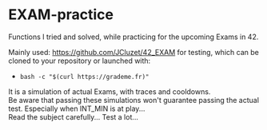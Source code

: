 # EXAM-practice
Functions I tried and solved, while practicing for the upcoming Exams in 42.

Mainly used: https://github.com/JCluzet/42_EXAM for testing, which can be cloned to your repository or launched with: 
 - ```bash -c "$(curl https://grademe.fr)"```
 
It is a simulation of actual Exams, with traces and cooldowns.
<br>Be aware that passing these simulations won't guarantee passing the actual test. Especially when INT_MIN is at play...
<br>Read the subject carefully... Test a lot...
